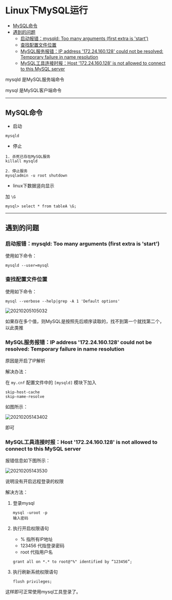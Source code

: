 # Linux下MySQL运行

<!-- TOC -->

- [MySQL命令](#mysql命令)
- [遇到的问题](#遇到的问题)
  - [启动报错：mysqld: Too many arguments (first extra is 'start')](#启动报错mysqld-too-many-arguments-first-extra-is-start)
  - [查找配置文件位置](#查找配置文件位置)
  - [MySQL服务报错：IP address '172.24.160.128' could not be resolved: Temporary failure in name resolution](#mysql服务报错ip-address-17224160128-could-not-be-resolved-temporary-failure-in-name-resolution)
  - [MySQL工具连接时报：Host '172.24.160.128' is not allowed to connect to this MySQL server](#mysql工具连接时报host-17224160128-is-not-allowed-to-connect-to-this-mysql-server)

<!-- /TOC -->



mysqld 是MySQL服务端命令

mysql 是MySQL客户端命令

---
## MySQL命令

- 启动

```
mysqld
```

- 停止

```
1. 杀死已存在MySQL服务
killall mysqld

2. 停止服务
mysqladmin -u root shutdown
```

- linux下数据竖向显示

加 `\G`
```
mysql> select * from tableA \G;
```

---
## 遇到的问题

### 启动报错：mysqld: Too many arguments (first extra is 'start')

使用如下命令：

```
mysqld --user=mysql
```

### 查找配置文件位置

使用如下命令：
```
mysql --verbose --help|grep -A 1 'Default options'
```

![20210205105032](https://cdn.jsdelivr.net/gh/leiyu1997/Blogs@master/Resources/pictures/20210205105032.png)

如果存在多个值，则MySQL是按照先后顺序读取的，找不到第一个就找第二个，以此类推


### MySQL服务报错：IP address '172.24.160.128' could not be resolved: Temporary failure in name resolution

原因是开启了IP解析

解决办法：

在 `my.cnf` 配置文件中的 `[mysqld]` 模块下加入
```
skip-host-cache
skip-name-resolve
```
如图所示：

![20210205143402](https://cdn.jsdelivr.net/gh/leiyu1997/Blogs@master/Resources/pictures/20210205143402.png)

即可


### MySQL工具连接时报：Host '172.24.160.128' is not allowed to connect to this MySQL server

报错信息如下图所示：

![20210205143530](https://cdn.jsdelivr.net/gh/leiyu1997/Blogs@master/Resources/pictures/20210205143530.png)

说明没有开启远程登录的权限

解决方法：

1. 登录mysql

    ```
    mysql -uroot -p
    输入密码
    ```
2. 执行开启权限语句
   - % 指所有IP地址
   - 123456 代指登录密码
   - root 代指用户名

    ```
    grant all on *.* to root@"%" identified by “123456”;
    ```

3. 执行刷新系统权限语句

    ```
    flush privileges;
    ```

这样即可正常使用mysql工具登录了。
